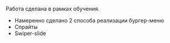 Работа сделана в рамках обучения. 
* Намеренно сделано 2 способа реализации бургер-меню 
* Спрайты
* Swiper-slide 
